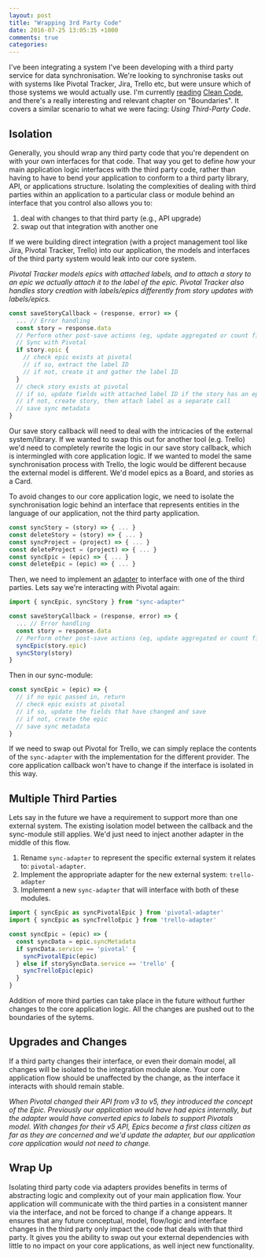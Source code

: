 ```yaml
---
layout: post
title: "Wrapping 3rd Party Code"
date: 2016-07-25 13:05:35 +1000
comments: true
categories: 
---
```

I've been integrating a system I've been developing with a third party service for data synchronisation. We're looking to synchronise tasks out with systems like Pivotal Tracker, Jira, Trello etc, but were unsure which of those systems we would actually use. I'm currently [reading](https://hamishrickerby.com/books/) [Clean Code](https://www.bookdepository.com/Clean-Code-Robert-C-Martin/9780132350884?a_aid=rickerbh), and there's a really interesting and relevant chapter on "Boundaries". It covers a similar scenario to what we were facing: _Using Third-Party Code_.

## Isolation

Generally, you should wrap any third party code that you're dependent on with your own interfaces for that code. That way you get to define _how_ your main application logic interfaces with the third party code, rather than having to have to bend your application to conform to a third party library, API, or applications structure. Isolating the complexities of dealing with third parties within an application to a particular class or module behind an interface that you control also allows you to:

1. deal with changes to that third party (e.g., API upgrade)
2. swap out that integration with another one

If we were building direct integration (with a project management tool like Jira, Pivotal Tracker, Trello) into our application, the models and interfaces of the third party system would leak into our core system.

_Pivotal Tracker models epics with attached labels, and to attach a story to an epic we actually attach it to the label of the epic. Pivotal Tracker also handles story creation with labels/epics differently from story updates with labels/epics._

```javascript
const saveStoryCallback = (response, error) => {
  ... // Error handling
  const story = response.data
  // Perform other post-save actions (eg, update aggregated or count fields) 
  // Sync with Pivotal
  if story.epic {
    // check epic exists at pivotal
    // if so, extract the label ID
    // if not, create it and gather the label ID
  }
  // check story exists at pivotal
  // if so, update fields with attached label ID if the story has an epic
  // if not, create story, then attach label as a separate call
  // save sync metadata
}
```

Our save story callback will need to deal with the intricacies of the external system/library. If we wanted to swap this out for another tool (e.g. Trello) we'd need to completely rewrite the logic in our save story callback, which is intermingled with core application logic. If we wanted to model the same synchronisation process with Trello, the logic would be different because the external model is different. We'd model epics as a Board, and stories as a Card.

To avoid changes to our core application logic, we need to isolate the synchronisation logic behind an interface that represents entities in the language of our application, not the third party application.

```javascript
const syncStory = (story) => { ... }
const deleteStory = (story) => { ... }
const syncProject = (project) => { ... }
const deleteProject = (project) => { ... }
const syncEpic = (epic) => { ... }
const deleteEpic = (epic) => { ... }
```

Then, we need to implement an [adapter](https://en.wikipedia.org/wiki/Adapter_pattern) to interface with one of the third parties. Lets say we're interacting with Pivotal again:

```javascript
import { syncEpic, syncStory } from "sync-adapter"

const saveStoryCallback = (response, error) => {
  ... // Error handling
  const story = response.data
  // Perform other post-save actions (eg, update aggregated or count fields)
  syncEpic(story.epic)
  syncStory(story)
}
```

Then in our sync-module:

```javascript
const syncEpic = (epic) => {
  // if no epic passed in, return
  // check epic exists at pivotal
  // if so, update the fields that have changed and save
  // if not, create the epic
  // save sync metadata
}
```

If we need to swap out Pivotal for Trello, we can simply replace the contents of the `sync-adapter` with the implementation for the different provider. The core application callback won't have to change if the interface is isolated in this way.

## Multiple Third Parties

Lets say in the future we have a requirement to support more than one external system. The existing isolation model between the callback and the sync-module still applies. We'd just need to inject another adapter in the middle of this flow.

1. Rename `sync-adapter` to represent the specific external system it relates to: `pivotal-adapter`.
2. Implement the appropriate adapter for the new external system: `trello-adapter`
3. Implement a new `sync-adapter` that will interface with both of these modules.

```javascript
import { syncEpic as syncPivotalEpic } from 'pivotal-adapter'
import { syncEpic as syncTrelloEpic } from 'trello-adapter'

const syncEpic = (epic) => {
  const syncData = epic.syncMetadata
  if syncData.service == 'pivotal' {
    syncPivotalEpic(epic)
  } else if storySyncData.service == 'trello' {
    syncTrelloEpic(epic)
  }
}
```

Addition of more third parties can take place in the future without further changes to the core application logic. All the changes are pushed out to the boundaries of the sytems.

## Upgrades and Changes

If a third party changes their interface, or even their domain model, all changes will be isolated to the integration module alone. Your core application flow should be unaffected by the change, as the interface it interacts with should remain stable.

_When Pivotal changed their API from v3 to v5, they introduced the concept of the Epic. Previously our application would have had epics internally, but the adapter would have converted epics to labels to support Pivotals model. With changes for their v5 API, Epics become a first class citizen as far as they are concerned and we'd update the adapter, but our application core application would not need to change._

## Wrap Up

Isolating third party code via adapters provides benefits in terms of abstracting logic and complexity out of your main application flow. Your application will communicate with the third parties in a consistent manner via the interface, and not be forced to change if a change appears. It ensures that any future conceptual, model, flow/logic and interface changes in the third party only impact the code that deals with that third party. It gives you the ability to swap out your external dependencies with little to no impact on your core applications, as well inject new functionality.
